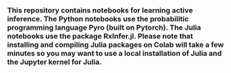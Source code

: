 ### This repository contains notebooks for learning active inference.  The Python notebooks use the probabilitic programming language Pyro (built on Pytorch).  The Julia notebooks use the package RxInfer.jl.  Please note that installing and compiling Julia packages on Colab will take a few minutes so you may want to use a local installation of Julia and the Jupyter kernel for Julia.